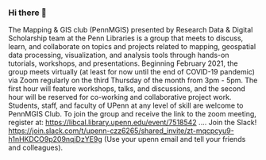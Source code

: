 ### Hi there 👋
The Mapping & GIS club (PennMGIS) presented by Research Data & Digital Scholarship team at the Penn Libraries is a group that meets to discuss, learn, and collaborate on topics and projects related to mapping, geospatial data processing, visualization, and analysis tools through hands-on tutorials, workshops, and presentations.
Beginning February 2021, the group meets virtually (at least for now until the end of COVID-19 pandemic) via Zoom regularly on the third Thursday of the month from 3pm - 5pm. The first hour will feature workshops, talks, and discussions, and the second hour will be reserved for co-working and collaborative project work.
Students, staff, and faculty of UPenn at any level of skill are welcome to PennMGIS Club.
To join the group and receive the link to the zoom meeting, register at:  https://libcal.library.upenn.edu/event/7518542 ....
Join the Slack! https://join.slack.com/t/upenn-czz6265/shared_invite/zt-mqcpcyu9-h1nHKDCO9p209nqjDzYE9g (Use your upenn email and tell your friends and colleagues).
<!--
**PennMGIS/PennMGIS** is a ✨ _special_ ✨ repository because its `README.md` (this file) appears on your GitHub profile.

Here are some ideas to get you started:

- 🔭 I’m currently working on ...
- 🌱 I’m currently learning ...
- 👯 I’m looking to collaborate on ...
- 🤔 I’m looking for help with ...
- 💬 Ask me about ...
- 📫 How to reach me: ...
- 😄 Pronouns: ...
- ⚡ Fun fact: ...
-->
